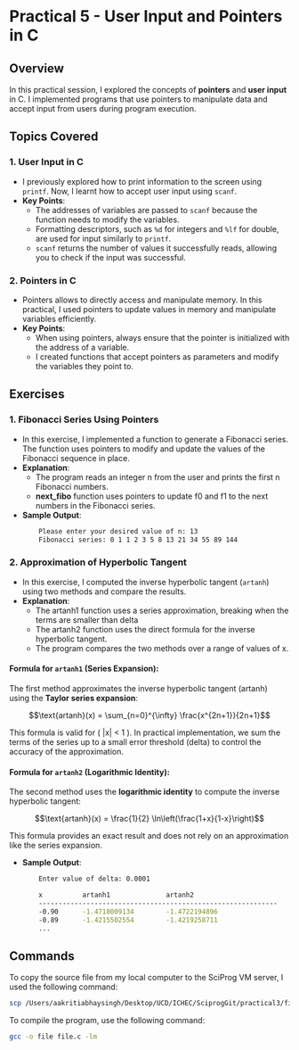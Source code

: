 # Practical 5 - User Input and Pointers in C

## Overview

In this practical session, I explored the concepts of **pointers** and **user input** in C. I implemented programs that use pointers to manipulate data and accept input from users during program execution.

## Topics Covered

### 1. **User Input in C**
- I previously explored how to print information to the screen using `printf`. Now, I learnt how to accept user input using `scanf`.
- **Key Points**:
  - The addresses of variables are passed to `scanf` because the function needs to modify the variables.
  - Formatting descriptors, such as `%d` for integers and `%lf` for double, are used for input similarly to `printf`.
  - `scanf` returns the number of values it successfully reads, allowing you to check if the input was successful.

### 2. **Pointers in C**
- Pointers allows to directly access and manipulate memory. In this practical, I used pointers to update values in memory and manipulate variables efficiently.
- **Key Points**:
  - When using pointers, always ensure that the pointer is initialized with the address of a variable.
  - I created functions that accept pointers as parameters and modify the variables they point to.

## Exercises

### 1. Fibonacci Series Using Pointers
- In this exercise, I implemented a function to generate a Fibonacci series. The function uses pointers to modify and update the values of the Fibonacci sequence in place.
- **Explanation**:
  - The program reads an integer n from the user and prints the first n Fibonacci numbers.
  - **next_fibo** function uses pointers to update f0 and f1 to the next numbers in the Fibonacci series.
- **Sample Output**:
    ```bash
        Please enter your desired value of n: 13
        Fibonacci series: 0 1 1 2 3 5 8 13 21 34 55 89 144
    ```

### 2. Approximation of Hyperbolic Tangent
- In this exercise, I computed the inverse hyperbolic tangent (`artanh`) using two methods and compare the results.
- **Explanation**:
  - The artanh1 function uses a series approximation, breaking when the terms are smaller than delta
  - The artanh2 function uses the direct formula for the inverse hyperbolic tangent.
  - The program compares the two methods over a range of values of x.
#### Formula for `artanh1` (Series Expansion):
The first method approximates the inverse hyperbolic tangent (artanh) using the **Taylor series expansion**:
```math
\text{artanh}(x) = \sum_{n=0}^{\infty} \frac{x^{2n+1}}{2n+1}
```



This formula is valid for \( |x| < 1 \). In practical implementation, we sum the terms of the series up to a small error threshold (delta) to control the accuracy of the approximation.

#### Formula for `artanh2` (Logarithmic Identity):
The second method uses the **logarithmic identity** to compute the inverse hyperbolic tangent:
```math
\text{artanh}(x) = \frac{1}{2} \ln\left(\frac{1+x}{1-x}\right)
```


This formula provides an exact result and does not rely on an approximation like the series expansion.

- **Sample Output**:
    ```bash
        Enter value of delta: 0.0001

        x          artanh1              artanh2             
        ------------------------------------------------------------
        -0.90      -1.4718009134        -1.4722194896       
        -0.89      -1.4215502554        -1.4219258711       
        ...
    ```

## Commands

To copy the source file from my local computer to the SciProg VM server, I used the following command:

```bash
scp /Users/aakritiabhaysingh/Desktop/UCD/ICHEC/SciprogGit/practical3/file.c sp51@sciprog.training.ichec.ie:~/practical3/
```

To compile the program, use the following command:

```bash
gcc -o file file.c -lm
```







